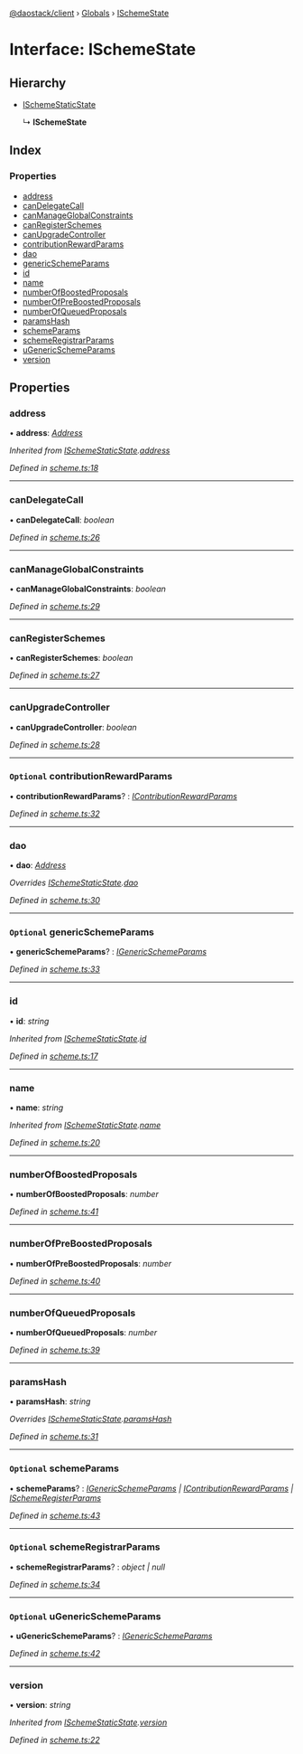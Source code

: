 [@daostack/client](../README.md) › [Globals](../globals.md) › [ISchemeState](ischemestate.md)

# Interface: ISchemeState

## Hierarchy

* [ISchemeStaticState](ischemestaticstate.md)

  ↳ **ISchemeState**

## Index

### Properties

* [address](ischemestate.md#address)
* [canDelegateCall](ischemestate.md#candelegatecall)
* [canManageGlobalConstraints](ischemestate.md#canmanageglobalconstraints)
* [canRegisterSchemes](ischemestate.md#canregisterschemes)
* [canUpgradeController](ischemestate.md#canupgradecontroller)
* [contributionRewardParams](ischemestate.md#optional-contributionrewardparams)
* [dao](ischemestate.md#dao)
* [genericSchemeParams](ischemestate.md#optional-genericschemeparams)
* [id](ischemestate.md#id)
* [name](ischemestate.md#name)
* [numberOfBoostedProposals](ischemestate.md#numberofboostedproposals)
* [numberOfPreBoostedProposals](ischemestate.md#numberofpreboostedproposals)
* [numberOfQueuedProposals](ischemestate.md#numberofqueuedproposals)
* [paramsHash](ischemestate.md#paramshash)
* [schemeParams](ischemestate.md#optional-schemeparams)
* [schemeRegistrarParams](ischemestate.md#optional-schemeregistrarparams)
* [uGenericSchemeParams](ischemestate.md#optional-ugenericschemeparams)
* [version](ischemestate.md#version)

## Properties

###  address

• **address**: *[Address](../globals.md#address)*

*Inherited from [ISchemeStaticState](ischemestaticstate.md).[address](ischemestaticstate.md#address)*

*Defined in [scheme.ts:18](https://github.com/daostack/client/blob/e663b6a/src/scheme.ts#L18)*

___

###  canDelegateCall

• **canDelegateCall**: *boolean*

*Defined in [scheme.ts:26](https://github.com/daostack/client/blob/e663b6a/src/scheme.ts#L26)*

___

###  canManageGlobalConstraints

• **canManageGlobalConstraints**: *boolean*

*Defined in [scheme.ts:29](https://github.com/daostack/client/blob/e663b6a/src/scheme.ts#L29)*

___

###  canRegisterSchemes

• **canRegisterSchemes**: *boolean*

*Defined in [scheme.ts:27](https://github.com/daostack/client/blob/e663b6a/src/scheme.ts#L27)*

___

###  canUpgradeController

• **canUpgradeController**: *boolean*

*Defined in [scheme.ts:28](https://github.com/daostack/client/blob/e663b6a/src/scheme.ts#L28)*

___

### `Optional` contributionRewardParams

• **contributionRewardParams**? : *[IContributionRewardParams](icontributionrewardparams.md)*

*Defined in [scheme.ts:32](https://github.com/daostack/client/blob/e663b6a/src/scheme.ts#L32)*

___

###  dao

• **dao**: *[Address](../globals.md#address)*

*Overrides [ISchemeStaticState](ischemestaticstate.md).[dao](ischemestaticstate.md#dao)*

*Defined in [scheme.ts:30](https://github.com/daostack/client/blob/e663b6a/src/scheme.ts#L30)*

___

### `Optional` genericSchemeParams

• **genericSchemeParams**? : *[IGenericSchemeParams](igenericschemeparams.md)*

*Defined in [scheme.ts:33](https://github.com/daostack/client/blob/e663b6a/src/scheme.ts#L33)*

___

###  id

• **id**: *string*

*Inherited from [ISchemeStaticState](ischemestaticstate.md).[id](ischemestaticstate.md#id)*

*Defined in [scheme.ts:17](https://github.com/daostack/client/blob/e663b6a/src/scheme.ts#L17)*

___

###  name

• **name**: *string*

*Inherited from [ISchemeStaticState](ischemestaticstate.md).[name](ischemestaticstate.md#name)*

*Defined in [scheme.ts:20](https://github.com/daostack/client/blob/e663b6a/src/scheme.ts#L20)*

___

###  numberOfBoostedProposals

• **numberOfBoostedProposals**: *number*

*Defined in [scheme.ts:41](https://github.com/daostack/client/blob/e663b6a/src/scheme.ts#L41)*

___

###  numberOfPreBoostedProposals

• **numberOfPreBoostedProposals**: *number*

*Defined in [scheme.ts:40](https://github.com/daostack/client/blob/e663b6a/src/scheme.ts#L40)*

___

###  numberOfQueuedProposals

• **numberOfQueuedProposals**: *number*

*Defined in [scheme.ts:39](https://github.com/daostack/client/blob/e663b6a/src/scheme.ts#L39)*

___

###  paramsHash

• **paramsHash**: *string*

*Overrides [ISchemeStaticState](ischemestaticstate.md).[paramsHash](ischemestaticstate.md#paramshash)*

*Defined in [scheme.ts:31](https://github.com/daostack/client/blob/e663b6a/src/scheme.ts#L31)*

___

### `Optional` schemeParams

• **schemeParams**? : *[IGenericSchemeParams](igenericschemeparams.md) | [IContributionRewardParams](icontributionrewardparams.md) | [ISchemeRegisterParams](ischemeregisterparams.md)*

*Defined in [scheme.ts:43](https://github.com/daostack/client/blob/e663b6a/src/scheme.ts#L43)*

___

### `Optional` schemeRegistrarParams

• **schemeRegistrarParams**? : *object | null*

*Defined in [scheme.ts:34](https://github.com/daostack/client/blob/e663b6a/src/scheme.ts#L34)*

___

### `Optional` uGenericSchemeParams

• **uGenericSchemeParams**? : *[IGenericSchemeParams](igenericschemeparams.md)*

*Defined in [scheme.ts:42](https://github.com/daostack/client/blob/e663b6a/src/scheme.ts#L42)*

___

###  version

• **version**: *string*

*Inherited from [ISchemeStaticState](ischemestaticstate.md).[version](ischemestaticstate.md#version)*

*Defined in [scheme.ts:22](https://github.com/daostack/client/blob/e663b6a/src/scheme.ts#L22)*
